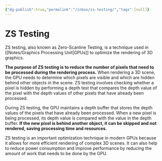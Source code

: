 ```yaml
---
{"dg-publish":true,"permalink":"/inbox/zs-testing/","tags":[null]}
---
```




# ZS Testing
ZS testing, also known as Zero-Scanline Testing, is a technique used in [[Notes/Graphics Processing Unit\|GPUs]] to optimize the rendering of 3D graphics.

**The purpose of ZS testing is to reduce the number of pixels that need to be processed during the rendering process.** When rendering a 3D scene, the GPU needs to determine which pixels are visible and which are hidden behind other objects in the scene. ZS testing involves checking whether a pixel is hidden by performing a depth test that compares the depth value of the pixel with the depth values of other pixels that have already been processed.

During ZS testing, the GPU maintains a depth buffer that stores the depth values of the pixels that have already been processed. When a new pixel is being processed, its depth value is compared with the value in the depth buffer. **If the new pixel is behind another object, it can be skipped and not rendered, saving processing time and resources.**

ZS testing is an important optimization technique in modern GPUs because it allows for more efficient rendering of complex 3D scenes. It can also help to reduce power consumption and improve performance by reducing the amount of work that needs to be done by the GPU.

